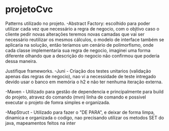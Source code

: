 # projetoCvc

Patterns utilizado no projeto. -Abstract Factory: escolhido para poder utilizar cada vez que necessário a regra de negocio, com o objtivo caso o cliente pedir novas alterações 
teremos novas camadas que vai ser necessário reutilizar os mesmos cálculos, o modelo de interface também se aplicaria na solução, então teríamos um cenário de polimorfismo,
onde cada classe implementaria sua regra de negocio, imaginei uma forma diferente olhando que a descrição do negocio não confirmou que poderia dessa maneira.

Justifique frameworks. -Juni - Criação dos testes unitarios (validação apenas das regras de negocio), nao vi a necessidade de teste intregado devido usar o banco em memória
o h2 e não ter nenhuma iteração externa.

-Maven - Utilizado para gestão de dependencia e principalmente para build do projeto, atravez do comando (mvn) linha de comando e possivel executar o projeto de fomra simples 
e organizada.

-MapStruct - Utilizado para fazer o "DE PARA", e deixar de forma limpa, dinamica e organizada o codigo, nao precisando utilizar os metodos SET do java, mapeamentos feitos na 
inter
